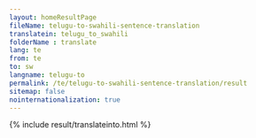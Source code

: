 ```yaml
---
layout: homeResultPage
fileName: telugu-to-swahili-sentence-translation
translatein: telugu_to_swahili
folderName : translate
lang: te
from: te
to: sw
langname: telugu-to
permalink: /te/telugu-to-swahili-sentence-translation/result
sitemap: false
nointernationalization: true
---
```

{% include result/translateinto.html %}

<script src="/js/result/translation.js" data-foldername="{{page.folderName}}" data-lang="{{page.lang}}"></script>
